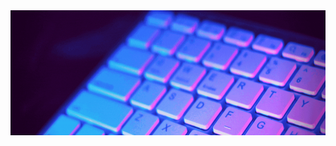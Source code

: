 <img src="https://github.com/getuliogutemberg/getuliogutemberg/blob/main/GetulioBannerAnimado.gif" height="200" width="800">

